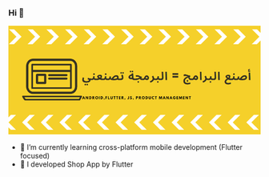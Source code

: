 ### Hi 👋

![ok](https://github.com/sarah1sabri/sarah1sabri/blob/master/git.png)

- 🌱 I’m currently learning cross-platform mobile development (Flutter focused) 
- 🤔 I developed Shop App by Flutter

